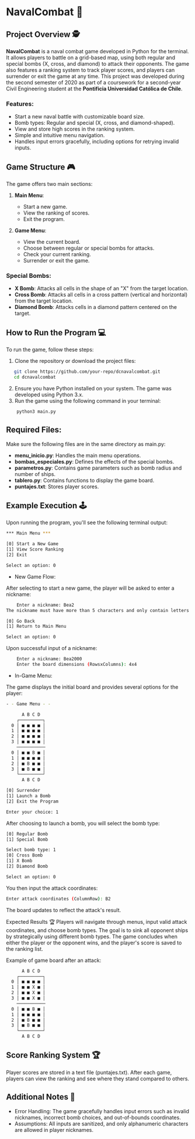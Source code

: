 # NavalCombat 🚢

## Project Overview 🕵️

**NavalCombat** is a naval combat game developed in Python for the terminal. It allows players to battle on a grid-based map, using both regular and special bombs (X, cross, and diamond) to attack their opponents. The game also features a ranking system to track player scores, and players can surrender or exit the game at any time. This project was developed during the second semester of 2020 as part of a coursework for a second-year Civil Engineering student at the **Pontificia Universidad Católica de Chile**.

### Features:

- Start a new naval battle with customizable board size.
- Bomb types: Regular and special (X, cross, and diamond-shaped).
- View and store high scores in the ranking system.
- Simple and intuitive menu navigation.
- Handles input errors gracefully, including options for retrying invalid inputs.

## Game Structure 🎮

The game offers two main sections:

1. **Main Menu**:
   - Start a new game.
   - View the ranking of scores.
   - Exit the program.
   
2. **Game Menu**:
   - View the current board.
   - Choose between regular or special bombs for attacks.
   - Check your current ranking.
   - Surrender or exit the game.

### Special Bombs:

- **X Bomb**: Attacks all cells in the shape of an "X" from the target location.
- **Cross Bomb**: Attacks all cells in a cross pattern (vertical and horizontal) from the target location.
- **Diamond Bomb**: Attacks cells in a diamond pattern centered on the target.

## How to Run the Program 💻

To run the game, follow these steps:

1. Clone the repository or download the project files:

```bash
   git clone https://github.com/your-repo/dcnavalcombat.git
   cd dcnavalcombat
```

2. Ensure you have Python installed on your system. The game was developed using Python 3.x.
3. Run the game using the following command in your terminal:

```bash
    python3 main.py
```

## Required Files:

Make sure the following files are in the same directory as main.py:

- **menu_inicio.py**: Handles the main menu operations.
- **bombas_especiales.py**: Defines the effects of the special bombs.
- **parametros.py**: Contains game parameters such as bomb radius and number of ships.
- **tablero.py**: Contains functions to display the game board.
- **puntajes.txt**: Stores player scores.

## Example Execution 🕹️

Upon running the program, you'll see the following terminal output:

```bash
*** Main Menu ***

[0] Start a New Game
[1] View Score Ranking
[2] Exit

Select an option: 0
```

- New Game Flow:

After selecting to start a new game, the player will be asked to enter a nickname:

```bash
    Enter a nickname: Bea2
The nickname must have more than 5 characters and only contain letters and numbers.

[0] Go Back
[1] Return to Main Menu

Select an option: 0
```

Upon successful input of a nickname:

```bash
    Enter a nickname: Bea2000
    Enter the board dimensions (RowsxColumns): 4x4
```

- In-Game Menu:

The game displays the initial board and provides several options for the player:

```bash
- - Game Menu - -

      A B C D
    ┌─────────┐
  0 │ ■ ■ ■ ■ │
  1 │ ■ ■ ■ ■ │
  2 │ ■ ■ ■ ■ │
  3 │ ■ ■ ■ ■ │
    ───────────
  0 │ ■ ■ B ■ │
  1 │ ■ ■ ■ ■ │
  2 │ ■ B ■ ■ │
  3 │ ■ B ■ ■ │
    └─────────┘
      A B C D

[0] Surrender
[1] Launch a Bomb
[2] Exit the Program

Enter your choice: 1
```

After choosing to launch a bomb, you will select the bomb type:

```bash
[0] Regular Bomb
[1] Special Bomb

Select bomb type: 1
[0] Cross Bomb
[1] X Bomb
[2] Diamond Bomb

Select an option: 0
```

You then input the attack coordinates:

```bash
Enter attack coordinates (ColumnRow): B2
```

The board updates to reflect the attack's result.

Expected Results :trophy:
Players will navigate through menus, input valid attack coordinates, and choose bomb types. The goal is to sink all opponent ships by strategically using different bomb types. The game concludes when either the player or the opponent wins, and the player's score is saved to the ranking list.

Example of game board after an attack:

```bash
      A B C D
    ┌─────────┐
  0 │ ■ ■ ■ ■ │
  1 │ ■ ■ X ■ │
  2 │ ■ ■ X ■ │
  3 │ ■ ■ X ■ │
    ───────────
  0 │ ■ ■ B ■ │
  1 │ ■ ■ ■ ■ │
  2 │ ■ B ■ ■ │
  3 │ ■ B ■ ■ │
    └─────────┘
      A B C D
```

## Score Ranking System 🏆

Player scores are stored in a text file (puntajes.txt). After each game, players can view the ranking and see where they stand compared to others.

## Additional Notes 📝

- Error Handling: The game gracefully handles input errors such as invalid nicknames, incorrect bomb choices, and out-of-bounds coordinates.
- Assumptions: All inputs are sanitized, and only alphanumeric characters are allowed in player nicknames.
